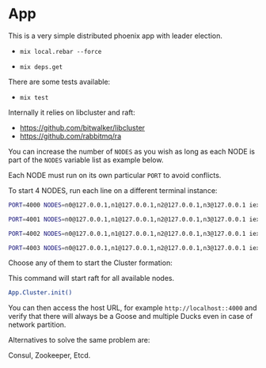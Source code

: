 # App

This is a very simple distributed phoenix app with leader election.

- `mix local.rebar --force`

- `mix deps.get`

There are some tests available: 

- `mix test`

Internally it relies on libcluster and raft: 

- https://github.com/bitwalker/libcluster
- https://github.com/rabbitmq/ra

You can increase the number of `NODES` as you wish as long as each NODE is part of the `NODES` variable list as example below.

Each NODE must run on its own particular `PORT` to avoid conflicts. 

To start 4 NODES, run each line on a different terminal instance:

```bash
PORT=4000 NODES=n0@127.0.0.1,n1@127.0.0.1,n2@127.0.0.1,n3@127.0.0.1 iex --name n0@127.0.0.1 -S mix phx.server
```

```bash
PORT=4001 NODES=n0@127.0.0.1,n1@127.0.0.1,n2@127.0.0.1,n3@127.0.0.1 iex --name n1@127.0.0.1 -S mix phx.server
```

```bash
PORT=4002 NODES=n0@127.0.0.1,n1@127.0.0.1,n2@127.0.0.1,n3@127.0.0.1 iex --name n2@127.0.0.1 -S mix phx.server
```

```bash
PORT=4003 NODES=n0@127.0.0.1,n1@127.0.0.1,n2@127.0.0.1,n3@127.0.0.1 iex --name n3@127.0.0.1 -S mix phx.server
```

Choose any of them to start the Cluster formation:

This command will start raft for all available nodes. 

```bash
App.Cluster.init()
```

You can then access the host URL, for example `http://localhost::4000` and verify that there will always be a Goose and multiple Ducks even in case of network partition.

Alternatives to solve the same problem are:

Consul, Zookeeper, Etcd.
